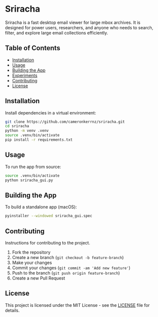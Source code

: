 # Sriracha

Sriracha is a fast desktop email viewer for large mbox archives. It is designed for power users, researchers, and anyone who needs to search, filter, and explore large email collections efficiently.

## Table of Contents

- [Installation](#installation)
- [Usage](#usage)
- [Building the App](#building-the-app)
- [Experiments](#experiments)
- [Contributing](#contributing)
- [License](#license)

## Installation

Install dependencies in a virtual environment:

```bash
git clone https://github.com/cameronkerrnz/sriracha.git
cd sriracha
python -m venv .venv
source .venv/bin/activate
pip install -r requirements.txt
```

## Usage

To run the app from source:

```bash
source .venv/bin/activate
python sriracha_gui.py
```

## Building the App

To build a standalone app (macOS):

```bash
pyinstaller --windowed sriracha_gui.spec
```


## Contributing

Instructions for contributing to the project.

1. Fork the repository
2. Create a new branch (`git checkout -b feature-branch`)
3. Make your changes
4. Commit your changes (`git commit -am 'Add new feature'`)
5. Push to the branch (`git push origin feature-branch`)
6. Create a new Pull Request

## License

This project is licensed under the MIT License - see the [LICENSE](LICENSE) file for details.